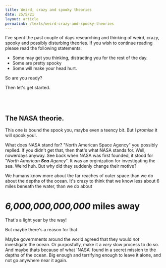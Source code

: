 ```yaml
---
title: Weird, crazy and spooky theories
date: 25/5/21
layout: article
permalink: /texts/weird-crazy-and-spooky-theories
---
```

I've spent the past couple of days researching and thinking of weird, crazy, spooky and possibly disturbing theories. If you wish to continue reading please read the following statements:
- Some may get you thinking, distracting you for the rest of the day.
- Some are pretty spooky
- Some will make your head hurt.

So are you ready?

Then let's get started.

<br><br>

## The NASA theorie.

This one is bound the spook you, maybe even a teency bit. But I _promise_ it will spook you!.

What does NASA stand for? "North American Space Agency" you possibly replied. If you didn't get that, then that's what NASA stands for. Well, nowerdays anyway. See back when NASA was first founded, it stood for "*North American **Sea** Agency*". It was an orginization for investigating the sea. Weird huh. But why did they suddenly change their motive?

We humans know more about the far reaches of outer space than we do about the depths of the ocean. It's crazy to think that we know less about 6 miles beneath the water, than we do about 
# _6,000,000,000,000_ miles away
That's a light year by the way!

But maybe there's a reason for that. 

Maybe governments around the world agreed that they would _not_ investigate the ocean. Or purposfully, make it a _very_ slow process to do so. And maybe thats because of what 'NASA' found in a secret mission to the depths of the ocean. Big enough and terrifying enough to leave it alone, and not go anywhere near it again.